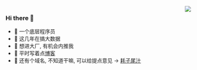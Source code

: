 <img align="right" src="https://github-readme-stats.vercel.app/api?username=WangDanPeng&show_icons=true">

### Hi there 👋
- 🤣 一个底层程序员
- 👀 这几年在搞大数据
- 🤝 想进大厂, 有机会内推我
- 🌈 平时写着点[博客](http://www.wangdanpeng.com/)
- 🤔 还有个域名, 不知道干嘛, 可以给提点意见 -> [耗子尾汁](http://www.haoziweizhi.cn/)

<!--
**WangDanpeng/WangDanpeng** is a ✨ _special_ ✨ repository because its `README.md` (this file) appears on your GitHub profile.

Here are some ideas to get you started:

- 🔭 I’m currently working on ...
- 🌱 I’m currently learning ...
- 👯 I’m looking to collaborate on ...
- 🤔 I’m looking for help with ...
- 💬 Ask me about ...
- 📫 How to reach me: ...
- 😄 Pronouns: ...
- ⚡ Fun fact: ...
-->
